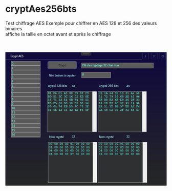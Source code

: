 # cryptAes256bts
Test chiffrage AES
Exemple pour chiffrer en AES 128 et 256 des valeurs binaires<br/>
affiche la taille en octet avant et après le chiffrage
<br/><br/><br/>

![Alt text](/encrypt.jpg?raw=true "Optional Title")
